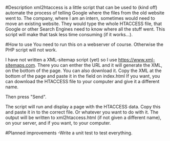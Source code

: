 #Description
xml2htaccess is a little script that can be used to (kind off) automate the process of telling Google where the files from the old website went to.
The company, where I am an intern, sometimes would need to move an existing website. They would type the whole HTACCESS file, that Google or other Search Engines need to know where all the stuff went.
This script will make that task less time consuming (if it works...).

#How to use
You need to run this on a webserver of course. Otherwise the PHP script will not work.

I have not written a XML-sitemap script (yet) so I use https://www.xml-sitemaps.com. 
There you can enther the URL and it will generate the XML, on the bottom of the page. You can also download it. 
Copy the XML at the bottom of the page and paste it in the field on index.html
If you want, you can download the HTACCESS file to your computer and give it a different name. 

Then press "Send".

The script will run and display a page with the HTACCESS data. Copy this and paste it in to the correct file. Or whatever you want to do with it.
The output will be written to xml2htaccess.html (if not given a different name), on your server, and if you want, to your computer.

#Planned improvements
-Write a unit test to test everything. 
